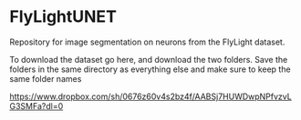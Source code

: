 # FlyLightUNET

Repository for image segmentation on neurons from the FlyLight dataset.

To download the dataset go here, and download the two folders. Save the folders in the same directory as everything else
and make sure to keep the same folder names 

https://www.dropbox.com/sh/0676z60v4s2bz4f/AABSj7HUWDwpNPfvzvLG3SMFa?dl=0